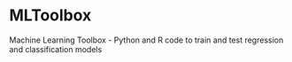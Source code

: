 # MLToolbox
Machine Learning Toolbox - Python and R code to train and test regression and classification models
